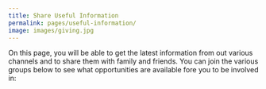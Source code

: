 ```yaml
---
title: Share Useful Information
permalink: pages/useful-information/
image: images/giving.jpg
---
```


On this page, you will be able to get the latest information from out various channels and to share them with family and friends. You can join the various groups below to see what opportunities are available fore you to be involved in:

